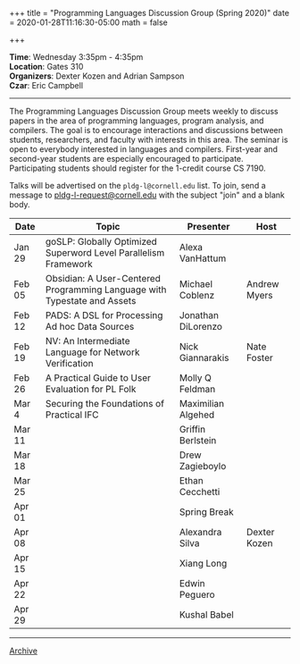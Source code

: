 +++
title = "Programming Languages Discussion Group (Spring 2020)"
date = 2020-01-28T11:16:30-05:00
math = false

+++

**Time**: Wednesday 3:35pm - 4:35pm <br/>
**Location**: Gates 310 <br/>
**Organizers**: Dexter Kozen and Adrian Sampson <br/>
**Czar**: Eric Campbell <br/>

---

The Programming Languages Discussion Group meets weekly to discuss papers in the area of programming languages, program analysis, and compilers. The goal is to encourage interactions and discussions between students, researchers, and faculty with interests in this area. The seminar is open to everybody interested in languages and compilers. First-year and second-year students are especially encouraged to participate. Participating students should register for the 1-credit course CS 7190.

Talks will be advertised on the `pldg-l@cornell.edu` list. To join, send a message to [pldg-l-request@cornell.edu][join-pldg] with the subject "join" and a blank body.


| Date            | Topic       | Presenter | Host |
|-----------------|-------------|-----------|------|
| Jan 29 | goSLP: Globally Optimized Superword Level Parallelism Framework  | Alexa VanHattum | |
| Feb 05 | Obsidian: A User-Centered Programming Language with Typestate and Assets  | Michael Coblenz | Andrew Myers |
| Feb 12 | PADS: A DSL for Processing Ad hoc Data Sources | Jonathan DiLorenzo | |
| Feb 19 | NV: An Intermediate Language for Network Verification | Nick Giannarakis | Nate Foster |
| Feb 26 | A Practical Guide to User Evaluation for PL Folk | Molly Q Feldman | |
| Mar 4  | Securing the Foundations of Practical IFC | Maximilian Algehed | |
| Mar 11 |  | Griffin Berlstein | |
| Mar 18 |  | Drew Zagieboylo | |
| Mar 25 |  | Ethan Cecchetti | |
| Apr 01 |  | Spring Break | |
| Apr 08 |  | Alexandra Silva | Dexter Kozen |
| Apr 15 |  | Xiang Long | |
| Apr 22 |  | Edwin Peguero | |
| Apr 29 |  | Kushal Babel | |

---

[Archive](../)

[join-pldg]: mailto:pldg-l-request@cornell.edu?subject=join
